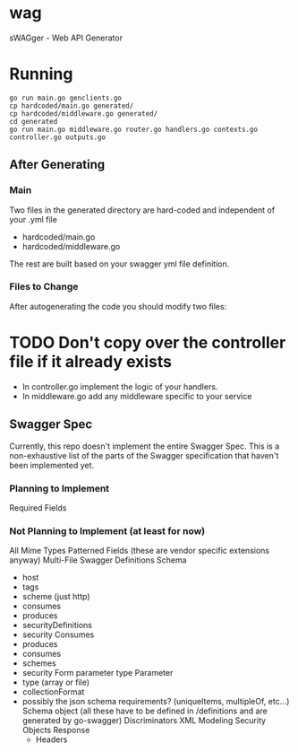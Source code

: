 # wag
sWAGger - Web API Generator

# Running
```
go run main.go genclients.go
cp hardcoded/main.go generated/
cp hardcoded/middleware.go generated/
cd generated
go run main.go middleware.go router.go handlers.go contexts.go controller.go outputs.go
```

## After Generating

### Main
Two files in the generated directory are hard-coded and independent of your .yml file
- hardcoded/main.go
- hardcoded/middleware.go

The rest are built based on your swagger yml file definition.

### Files to Change
After autogenerating the code you should modify two files:
# TODO Don't copy over the controller file if it already exists
- In controller.go implement the logic of your handlers.
- In middleware.go add any middleware specific to your service


## Swagger Spec

Currently, this repo doesn't implement the entire Swagger Spec. This is a non-exhaustive list of the parts of the Swagger specification that haven't been implemented yet.

### Planning to Implement
Required Fields

### Not Planning to Implement (at least for now)
All Mime Types
Patterned Fields (these are vendor specific extensions anyway)
Multi-File Swagger Definitions
Schema
- host
- tags
- scheme (just http)
- consumes
- produces
- securityDefinitions
- security
Consumes
- produces
- consumes
- schemes
- security
Form parameter type
Parameter
- type (array or file)
- collectionFormat
- possibly the json schema requirements? (uniqueItems, multipleOf, etc...)
Schema object (all these have to be defined in /definitions and are generated by go-swagger)
Discriminators
XML Modeling
Security Objects
Response
  - Headers

